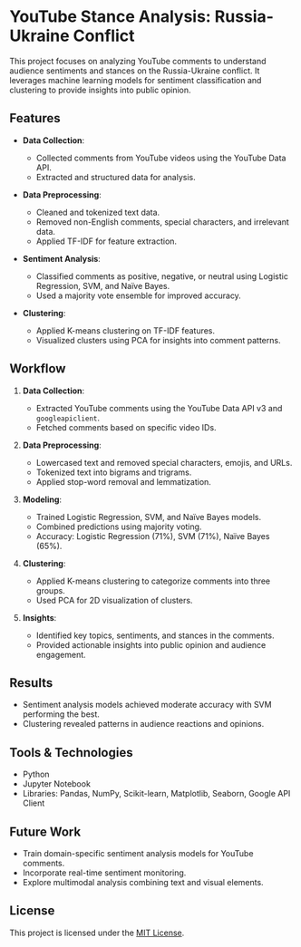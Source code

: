 # YouTube Stance Analysis: Russia-Ukraine Conflict

This project focuses on analyzing YouTube comments to understand audience sentiments and stances on the Russia-Ukraine conflict. It leverages machine learning models for sentiment classification and clustering to provide insights into public opinion.

## Features

- **Data Collection**:  
  - Collected comments from YouTube videos using the YouTube Data API.
  - Extracted and structured data for analysis.

- **Data Preprocessing**:  
  - Cleaned and tokenized text data.
  - Removed non-English comments, special characters, and irrelevant data.
  - Applied TF-IDF for feature extraction.

- **Sentiment Analysis**:  
  - Classified comments as positive, negative, or neutral using Logistic Regression, SVM, and Naïve Bayes.
  - Used a majority vote ensemble for improved accuracy.

- **Clustering**:  
  - Applied K-means clustering on TF-IDF features.
  - Visualized clusters using PCA for insights into comment patterns.

## Workflow

1. **Data Collection**:  
   - Extracted YouTube comments using the YouTube Data API v3 and `googleapiclient`.
   - Fetched comments based on specific video IDs.

2. **Data Preprocessing**:  
   - Lowercased text and removed special characters, emojis, and URLs.
   - Tokenized text into bigrams and trigrams.
   - Applied stop-word removal and lemmatization.

3. **Modeling**:  
   - Trained Logistic Regression, SVM, and Naïve Bayes models.
   - Combined predictions using majority voting.
   - Accuracy: Logistic Regression (71%), SVM (71%), Naïve Bayes (65%).

4. **Clustering**:  
   - Applied K-means clustering to categorize comments into three groups.
   - Used PCA for 2D visualization of clusters.

5. **Insights**:  
   - Identified key topics, sentiments, and stances in the comments.
   - Provided actionable insights into public opinion and audience engagement.

## Results

- Sentiment analysis models achieved moderate accuracy with SVM performing the best.
- Clustering revealed patterns in audience reactions and opinions.

## Tools & Technologies

- Python
- Jupyter Notebook
- Libraries: Pandas, NumPy, Scikit-learn, Matplotlib, Seaborn, Google API Client

## Future Work

- Train domain-specific sentiment analysis models for YouTube comments.
- Incorporate real-time sentiment monitoring.
- Explore multimodal analysis combining text and visual elements.

## License

This project is licensed under the [MIT License](LICENSE).

